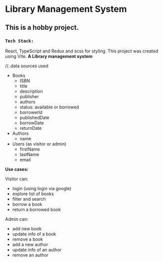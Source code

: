 # Library Management System

## This is a hobby project.

### `Tech Stack:`
React, TypeScript and Redux and scss for styling.
This project was created using Vite.
**A Library management system**



//..data sources used 

- Books
  - ISBN
  - title
  - description
  - publisher
  - authors
  - status: available or borrowed
  - borrowerId
  - publishedDate
  - borrowDate
  - returnDate
- Authors
  - name
- Users (as visitor or admin)
  - firstName 
  - lastName 
  - email 

**Use cases:**

Visitor can:

- login (using login via google)
- explore list of books
- filter and search
- borrow a book
- return a borrowed book

Admin can:

- add new book
- update info of a book
- remove a book
- add a new author
- update info of an author
- remove an author



